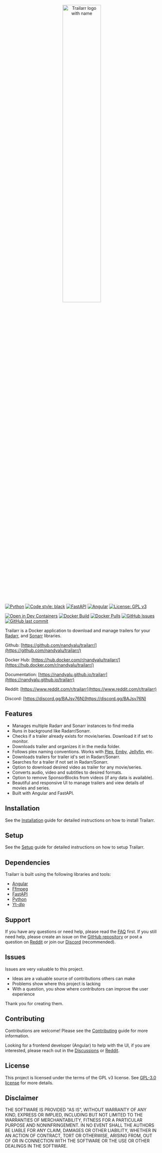 <p align="center">
  <picture>
    <source media="(prefers-color-scheme: dark)" srcset="https://raw.githubusercontent.com/nandyalu/trailarr/main/assets/images/trailarr-full-512-lg.png">
    <source media="(prefers-color-scheme: light)" srcset="https://raw.githubusercontent.com/nandyalu/trailarr/main/assets/images/trailarr-full-light-512-lg.png">
    <img alt="Trailarr logo with name" src="https://raw.githubusercontent.com/nandyalu/trailarr/main/assets/images/trailarr-full-primary-512-lg.png" width=50%>
  </picture>
</p>

[![Python](https://img.shields.io/badge/python-3.12-3670A0?style=flat&logo=python)](https://www.python.org/) 
[![Code style: black](https://img.shields.io/badge/code%20style-black-000000.svg)](https://github.com/psf/black) 
[![FastAPI](https://img.shields.io/badge/FastAPI-0.115.6-009688.svg?style=flat&logo=FastAPI)](https://fastapi.tiangolo.com) 
[![Angular](https://img.shields.io/badge/angular-19.0.1-%23DD0031.svg?style=flat&logo=angular)](https://angular.dev/) 
[![License: GPL v3](https://img.shields.io/badge/License-GPLv3-blue.svg)](https://github.com/nandyalu/trailarr)

[![Open in Dev Containers](https://img.shields.io/static/v1?label=Dev%20Container&message=Open&color=blue&logo=visualstudiocode)](https://vscode.dev/redirect?url=vscode://ms-vscode-remote.remote-containers/cloneInVolume?url=https://github.com/nandyalu/trailarr) 
[![Docker Build](https://github.com/nandyalu/trailarr/actions/workflows/docker-build.yml/badge.svg)](https://github.com/nandyalu/trailarr/actions/workflows/docker-build.yml) 
[![Docker Pulls](https://badgen.net/docker/pulls/nandyalu/trailarr?icon=docker&label=pulls)](https://hub.docker.com/r/nandyalu/trailarr/) 
[![GitHub Issues](https://img.shields.io/github/issues/nandyalu/trailarr?logo=github&link=https%3A%2F%2Fgithub.com%2Fnandyalu%2Ftrailarr%2Fissues)](https://github.com/nandyalu/trailarr/issues) 
[![GitHub last commit](https://img.shields.io/github/last-commit/nandyalu/trailarr?logo=github&link=https%3A%2F%2Fgithub.com%2Fnandyalu%2Ftrailarr%2Fissues)](https://github.com/nandyalu/trailarr/commits/)

Trailarr is a Docker application to download and manage trailers for your [Radarr](https://radarr.video/), and [Sonarr](https://sonarr.tv/) libraries.

Github: [https://github.com/nandyalu/trailarr/](https://github.com/nandyalu/trailarr/)

Docker Hub: [https://hub.docker.com/r/nandyalu/trailarr/](https://hub.docker.com/r/nandyalu/trailarr/)

Documentation: [https://nandyalu.github.io/trailarr](https://nandyalu.github.io/trailarr)

Reddit: [https://www.reddit.com/r/trailarr](https://www.reddit.com/r/trailarr)

Discord: [https://discord.gg/BAJsv76N](https://discord.gg/BAJsv76N)

## Features

- Manages multiple Radarr and Sonarr instances to find media
- Runs in background like Radarr/Sonarr.
- Checks if a trailer already exists for movie/series. Download it if set to monitor.
- Downloads trailer and organizes it in the media folder.
- Follows plex naming conventions. Works with [Plex](https://www.plex.tv/), [Emby](https://emby.media/), [Jellyfin](https://jellyfin.org/), etc.
- Downloads trailers for trailer id's set in Radarr/Sonarr.
- Searches for a trailer if not set in Radarr/Sonarr.
- Option to download desired video as trailer for any movie/series.
- Converts audio, video and subtitles to desired formats.
- Option to remove SponsorBlocks from videos (if any data is available).
- Beautiful and responsive UI to manage trailers and view details of movies and series.
- Built with Angular and FastAPI.

## Installation

See the [Installation](https://nandyalu.github.io/trailarr/install/) guide for detailed instructions on how to install Trailarr.

## Setup

See the [Setup](https://nandyalu.github.io/trailarr/setup/connections/) guide for detailed instructions on how to setup Trailarr.

## Dependencies

Trailarr is built using the following libraries and tools:

- [Angular](https://angular.dev/)
- [Ffmpeg](https://ffmpeg.org/)
- [FastAPI](https://fastapi.tiangolo.com)
- [Python](https://www.python.org/)
- [Yt-dlp](https://github.com/yt-dlp/yt-dlp)


## Support

If you have any questions or need help, please read the [FAQ](https://nandyalu.github.io/trailarr/help/faq/) first. If you still need help, please create an issue on the [GitHub repository](https://github.com/nandyalu/issues) or post a question on [Reddit](https://www.reddit.com/r/trailarr/) or join our [Discord](https://discord.gg/BAJsv76N) (recommended).

## Issues

Issues are very valuable to this project.

- Ideas are a valuable source of contributions others can make
- Problems show where this project is lacking
- With a question, you show where contributors can improve the user experience

Thank you for creating them.

## Contributing

Contributions are welcome! Please see the [Contributing](https://github.com/nandyalu/trailarr/blob/main/.github/CONTRIBUTING.md) guide for more information.

Looking for a frontend developer (Angular) to help with the UI, if you are interested, please reach out in the [Discussions](https://github.com/nandyalu/trailarr/discussions) or [Reddit](https://www.reddit.com/r/trailarr/).

## License

This project is licensed under the terms of the GPL v3 license. See [GPL-3.0 license](https://github.com/nandyalu/trailarr?tab=GPL-3.0-1-ov-file) for more details.

## Disclaimer

THE SOFTWARE IS PROVIDED "AS IS", WITHOUT WARRANTY OF ANY KIND,
EXPRESS OR IMPLIED, INCLUDING BUT NOT LIMITED TO THE WARRANTIES OF
MERCHANTABILITY, FITNESS FOR A PARTICULAR PURPOSE AND NONINFRINGEMENT.
IN NO EVENT SHALL THE AUTHORS BE LIABLE FOR ANY CLAIM, DAMAGES OR
OTHER LIABILITY, WHETHER IN AN ACTION OF CONTRACT, TORT OR OTHERWISE,
ARISING FROM, OUT OF OR IN CONNECTION WITH THE SOFTWARE OR THE USE OR
OTHER DEALINGS IN THE SOFTWARE.
